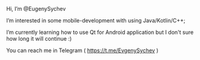   Hi, I’m @EugenySychev

I’m interested in some mobile-development with using Java/Kotlin/C++;

I’m currently learning how to use Qt for Android application but I don't sure how long it will continue :) 

You can reach me in Telegram ( https://t.me/EvgenySychev )
